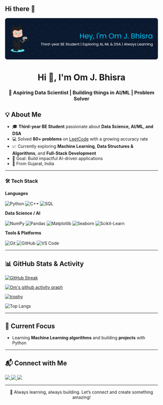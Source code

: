 ## Hi there 👋


<!-- Banner / Header Image -->
<!-- Optional: You can create one using Canva or similar tools and host it on GitHub or an image CDN -->
<p align="center">
  <img src="https://github.com/om-bhinsara/om-bhinsara/blob/main/github-header-banner.png" />
</p>

<!-- Title -->
<h1 align="center">Hi 👋, I'm Om J. Bhisra</h1>
<h3 align="center">🚀 Aspiring Data Scientist | Building things in AI/ML | Problem Solver</h3>

## 💡 About Me  
- 🎓 **Third-year BE Student** passionate about **Data Science, AI/ML, and DSA**  
- 💻 Solved **80+ problems** on [LeetCode](https://leetcode.com/u/Om_J_Bhisra/) with a growing accuracy rate  
- 📈 Currently exploring **Machine Learning**, **Data Structures & Algorithms**, and **Full-Stack Development**  
- 🎯 Goal: Build impactful AI-driven applications
- 📍 From Gujarat, India  

---

### 🛠 Tech Stack

**Languages**  
<br>
![Python](https://img.shields.io/badge/Python-FFD43B?style=for-the-badge&logo=python&logoColor=306998)
![C++](https://img.shields.io/badge/C++-00599C?style=for-the-badge&logo=cplusplus&logoColor=white)
![SQL](https://img.shields.io/badge/SQL-00618A?style=for-the-badge&logo=postgresql&logoColor=white)

**Data Science / AI**  
<br>
![NumPy](https://img.shields.io/badge/NumPy-4DABCF?style=for-the-badge&logo=numpy&logoColor=013243)
![Pandas](https://img.shields.io/badge/Pandas-150458?style=for-the-badge&logo=pandas&logoColor=white)
![Matplotlib](https://img.shields.io/badge/Matplotlib-ffffff?style=for-the-badge&logo=plotly&logoColor=013243)
![Seaborn](https://img.shields.io/badge/Seaborn-2E5EAA?style=for-the-badge&logo=seaborn&logoColor=white)
![Scikit-Learn](https://img.shields.io/badge/Scikit--Learn-F7931E?style=for-the-badge&logo=scikit-learn&logoColor=white)

**Tools & Platforms**  
<br>
![Git](https://img.shields.io/badge/Git-F05032?style=for-the-badge&logo=git&logoColor=white)
![GitHub](https://img.shields.io/badge/GitHub-100000?style=for-the-badge&logo=github&logoColor=white)
![VS Code](https://img.shields.io/badge/VS%20Code-0078d7?style=for-the-badge&logo=visualstudiocode&logoColor=white)




---

## 📊 GitHub Stats & Activity


<!-- GitHub Streak -->
[![GitHub Streak](https://streak-stats.demolab.com?user=om-bhinsara&theme=tokyonight&hide_border=true)](https://git.io/streak-stats)

<!-- Activity Graph -->
[![Om's github activity graph](https://github-readme-activity-graph.vercel.app/graph?username=om-bhinsara&theme=tokyo-night)](https://github.com/om-bhinsara)

<!-- Trophies -->
[![trophy](https://github-profile-trophy.vercel.app/?username=om-bhinsara&theme=tokyonight&no-frame=true&no-bg=true&margin-w=15)](https://github.com/ryo-ma/github-profile-trophy)

<!-- Languages -->
![Top Langs](https://github-readme-stats.vercel.app/api/top-langs/?username=om-bhinsara&layout=compact&theme=tokyonight)

---

## 🌱 Current Focus  
- Learning **Machine Learning algorithms** and building **projects** with Python   

---

## 📬 Connect with Me  

<p align="left">
  <a href="https://www.linkedin.com/in/om-j-bhisra/" target="_blank">
    <img src="https://img.shields.io/badge/-LinkedIn-0077B5?style=flat&logo=linkedin" />
  </a>
  <a href="mailto:ombhisra99@gmail.com">
    <img src="https://img.shields.io/badge/-Email-D14836?style=flat&logo=gmail&logoColor=white" />
  </a>
  <a href="https://leetcode.com/u/Om_J_Bhisra/">
    <img src="https://img.shields.io/badge/-LeetCode-FFA116?style=flat&logo=leetcode&logoColor=black" />
  </a>
</p>

---

<p align="center">💙 Always learning, always building. Let’s connect and create something amazing!</p>
